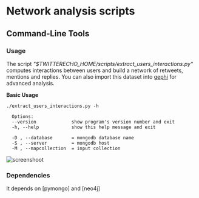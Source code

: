Network analysis scripts
===========================


## Command-Line Tools

### Usage

The script *"$TWITTERECHO_HOME/scripts/extract_users_interactions.py"* computes interactions between users and build a network of retweets, mentions and replies.
You can also import this dataset into [gephi](http://gephi.org) for advanced analysis.

**Basic Usage**

	./extract_users_interactions.py -h

	  Options:
	  --version             show program's version number and exit
	  -h, --help            show this help message and exit

	  -D , --database		= mongodb database name
	  -S , --server			= mongodb host
	  -M , --mapcollection 	= input collection


![screenshoot](/markengine/images/twitterecho/screenshot_users_network.png)

### Dependencies

It depends on [pymongo] and [neo4j]


